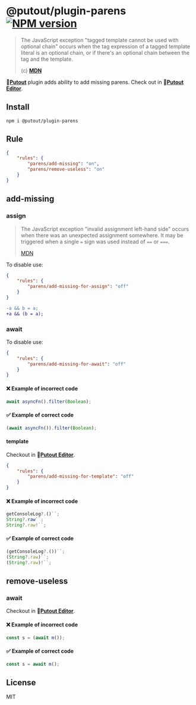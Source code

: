 # @putout/plugin-parens [![NPM version][NPMIMGURL]][NPMURL]

[NPMIMGURL]: https://img.shields.io/npm/v/@putout/plugin-parens.svg?style=flat&longCache=true
[NPMURL]: https://npmjs.org/package/@putout/plugin-parens"npm"

> The JavaScript exception "tagged template cannot be used with optional chain" occurs when the tag expression of a tagged template literal is an optional chain, or if there's an optional chain between the tag and the template.
>
> (c) [**MDN**](https://developer.mozilla.org/en-US/docs/Web/JavaScript/Reference/Errors/Bad_optional_template)

🐊[**Putout**](https://github.com/coderaiser/putout) plugin adds ability to add missing parens. Check out in 🐊[**Putout Editor**](https://putout.vercel.app/#/gist/a8ab0ffefed3b1e7dd0f43d794ea86f4/5d45fcc2e283b5b2d0b9e155010d1114b9f0a7ee).

## Install

```
npm i @putout/plugin-parens
```

## Rule

```json
{
    "rules": {
        "parens/add-missing": "on",
        "parens/remove-useless": "on"
    }
}
```

## add-missing

### assign

> The JavaScript exception "invalid assignment left-hand side" occurs when there was an unexpected assignment somewhere. It may be triggered when a single `=` sign was used instead of `==` or `===`.
>
> [MDN](https://developer.mozilla.org/en-US/docs/Web/JavaScript/Reference/Errors/Invalid_assignment_left-hand_side)

To disable use:

```json
{
    "rules": {
        "parens/add-missing-for-assign": "off"
    }
}
```

```diff
-a && b = a;
+a && (b = a);
```

### await

To disable use:

```json
{
    "rules": {
        "parens/add-missing-for-await": "off"
    }
}
```

#### ❌ Example of incorrect code

```ts
await asyncFn().filter(Boolean);
```

#### ✅ Example of correct code

```js
(await asyncFn()).filter(Boolean);
```

#### template

Checkout in 🐊[**Putout Editor**](https://putout.vercel.app/#/gist/ef3f1e198a8d5ebeb9dd3fd1fef8f305/c6b46a34037f5cb095b5419b748a24b6dc8e2933).

```json
{
    "rules": {
        "parens/add-missing-for-template": "off"
    }
}
```

#### ❌ Example of incorrect code

```ts
getConsoleLog?.()``;
String?.raw``;
String?.raw!``;
```

#### ✅ Example of correct code

```ts
(getConsoleLog?.())``;
(String?.raw)``;
(String?.raw)!``;
```

## remove-useless

### await

Checkout in 🐊[**Putout Editor**](https://putout.cloudcmd.io/#/gist/3800b0c52a199dd49a089ed4b9b37566/e2dddb75cb68811883cae640a22b340b8e1afa73).

#### ❌ Example of incorrect code

```ts
const s = (await m());
```

#### ✅ Example of correct code

```ts
const s = await m();
```

## License

MIT
